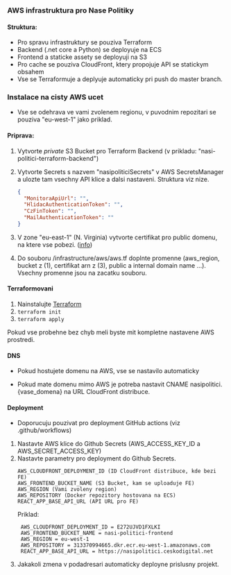 ### AWS infrastruktura pro Nase Politiky

#### Struktura:

- Pro spravu infrastruktury se pouziva Terraform
- Backend (.net core a Python) se deployuje na ECS
- Frontend a staticke assety se deployuji na S3
- Pro cache se pouziva CloudFront, ktery propojuje API se statickym obsahem
- Vse se Terraformuje a deplyuje automaticky pri push do master branch.

### Instalace na cisty AWS ucet

- Vse se odehrava ve vami zvolenem regionu, v puvodnim repozitari se 
pouziva "eu-west-1" jako priklad.

#### Priprava:

1. Vytvorte *private* S3 Bucket pro Terraform Backend (v prikladu: "nasi-politici-terraform-backend")

2. Vytvorte Secrets s nazvem "nasipoliticiSecrets" v AWS SecretsManager 
a ulozte tam vsechny API klice a dalsi nastaveni. Struktura viz nize.
    ```json
    {
      "MonitoraApiUrl": "",
      "HlidacAuthenticationToken": "",
      "CzFinToken": "",
      "MailAuthenticationToken": ""
    }
    ```
3. V zone "eu-east-1" (N. Virginia) vytvorte certifikat pro public domenu, na
ktere vse pobezi. ([info](https://aws.amazon.com/blogs/security/easier-certificate-validation-using-dns-with-aws-certificate-manager/))
4. Do souboru /infrastructure/aws/aws.tf doplnte promenne (aws_region, bucket z (1), certifikat arn z (3),
public a internal domain name ...). Vsechny promenne jsou na zacatku souboru.

#### Terraformovani

1. Nainstalujte [Terraform](https://terraform.io)
2. `terraform init`
3. `terraform apply`

Pokud vse probehne bez chyb meli byste mit kompletne nastavene AWS prostredi.

#### DNS

- Pokud hostujete domenu na AWS, vse se nastavilo automaticky

- Pokud mate domenu mimo AWS je potreba nastavit CNAME nasipolitici.{vase_domena} na 
URL CloudFront distribuce.

#### Deployment

- Doporucuju pouzivat pro deployment GitHub actions (viz .github/workflows)

1. Nastavte AWS klice do Github Secrets (AWS_ACCESS_KEY_ID a AWS_SECRET_ACCESS_KEY)
2. Nastavte parametry pro deployment do Github Secrets.
    ```text
   AWS_CLOUDFRONT_DEPLOYMENT_ID (ID CloudFront distribuce, kde bezi FE)
   AWS_FRONTEND_BUCKET_NAME (S3 Bucket, kam se uploaduje FE)
   AWS_REGION (Vami zvoleny region)
   AWS_REPOSITORY (Docker repozitory hostovana na ECS)
   REACT_APP_BASE_API_URL (API URL pro FE) 
    ```
   Priklad:
   ```text
    AWS_CLOUDFRONT_DEPLOYMENT_ID = E272UJVD1FXLKI
    AWS_FRONTEND_BUCKET_NAME = nasi-politici-frontend
    AWS_REGION = eu-west-1
    AWS_REPOSITORY = 313370994665.dkr.ecr.eu-west-1.amazonaws.com
    REACT_APP_BASE_API_URL = https://nasipolitici.ceskodigital.net 
   ```
3. Jakakoli zmena v podadresari automaticky deployne prislusny projekt.